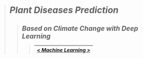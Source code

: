 > # ***Plant Diseases Prediction***
>> ## *Based on Climate Change with Deep Learning*
>>> | <a href="https://github.com/AhmedNasser1601/Plant-Diseases-Prediction/tree/ML">***< Machine Learning >***</a> |
>>> | :-: |
